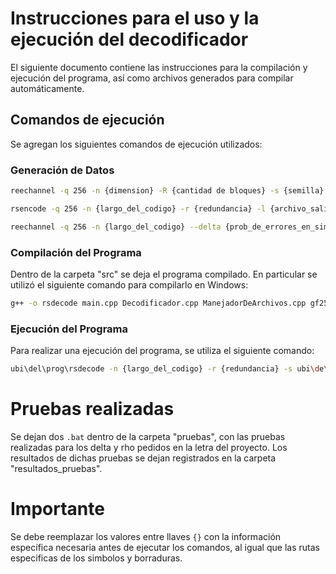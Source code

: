 # Instrucciones para el uso y la ejecución del decodificador

El siguiente documento contiene las instrucciones para la compilación y ejecución del programa, así como archivos generados para compilar automáticamente.

## Comandos de ejecución

Se agregan los siguientes comandos de ejecución utilizados:

### Generación de Datos

```bash
reechannel -q 256 -n {dimension} -R {cantidad de bloques} -s {semilla} {archivo_salida}.dat

rsencode -q 256 -n {largo_del_codigo} -r {redundancia} -l {archivo_salida}.dat {archivo_salida}.rse

reechannel -q 256 -n {largo_del_codigo} --delta {prob_de_errores_en_simbolos} --rho {prob_de_borraduras} {archivo_salida}.rse
```

### Compilación del Programa

Dentro de la carpeta "src" se deja el programa compilado. En particular se utilizó el siguiente comando para compilarlo en Windows:

```bash
g++ -o rsdecode main.cpp Decodificador.cpp ManejadorDeArchivos.cpp gf256.cpp Calculos.cpp Polinomio.cpp -std=c++11
```

### Ejecución del Programa

Para realizar una ejecución del programa, se utiliza el siguiente comando:

```bash
ubi\del\prog\rsdecode -n {largo_del_codigo} -r {redundancia} -s ubi\de\simb_borr\datos.ech -e ubi\de\simb_borr\datos.eras -o ..\salidas\datos.dat >> ubi\de\resultados_pruebas\resultados.txt
```

# Pruebas realizadas

Se dejan dos `.bat` dentro de la carpeta "pruebas", con las pruebas realizadas para los delta y rho pedidos en la letra del proyecto.
Los resultados de dichas pruebas se dejan registrados en la carpeta "resultados_pruebas".


# Importante
Se debe reemplazar los valores entre llaves `{}` con la información específica necesaria antes de ejecutar los comandos, al igual que las rutas especificas de los simbolos y borraduras.